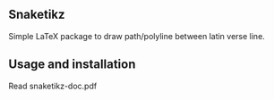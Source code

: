 Snaketikz
---------

Simple LaTeX package to draw path/polyline between latin verse line.


Usage and installation
----------------------

Read snaketikz-doc.pdf
